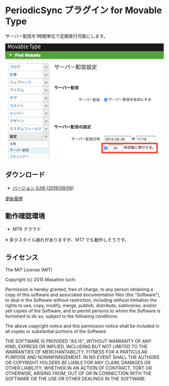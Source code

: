 # PeriodicSync プラグイン for Movable Type

サーバー配信を1時間単位で定期実行可能にします。

![スクリーンショット](https://github.com/masiuchi/mt-plugin-periodic-sync/raw/master/ScreenShot.png)

## ダウンロード

* [バージョン 0.06 (2019/09/06)](https://github.com/masiuchi/mt-plugin-periodic-sync/archive/0.06.zip)

[更新履歴](https://github.com/masiuchi/mt-plugin-periodic-sync/releases)

## 動作確認環境

* MT6 クラウド

※ 多少スタイル崩れがありますが、MT7 でも動作しそうです。

## ライセンス

The MIT License (MIT)

Copyright (c) 2015 Masahiro Iuchi

Permission is hereby granted, free of charge, to any person obtaining a copy
of this software and associated documentation files (the "Software"), to deal
in the Software without restriction, including without limitation the rights
to use, copy, modify, merge, publish, distribute, sublicense, and/or sell
copies of the Software, and to permit persons to whom the Software is
furnished to do so, subject to the following conditions:

The above copyright notice and this permission notice shall be included in all
copies or substantial portions of the Software.

THE SOFTWARE IS PROVIDED "AS IS", WITHOUT WARRANTY OF ANY KIND, EXPRESS OR
IMPLIED, INCLUDING BUT NOT LIMITED TO THE WARRANTIES OF MERCHANTABILITY,
FITNESS FOR A PARTICULAR PURPOSE AND NONINFRINGEMENT. IN NO EVENT SHALL THE
AUTHORS OR COPYRIGHT HOLDERS BE LIABLE FOR ANY CLAIM, DAMAGES OR OTHER
LIABILITY, WHETHER IN AN ACTION OF CONTRACT, TORT OR OTHERWISE, ARISING FROM,
OUT OF OR IN CONNECTION WITH THE SOFTWARE OR THE USE OR OTHER DEALINGS IN THE
SOFTWARE.
